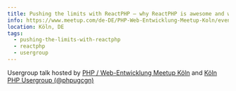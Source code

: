 ```yaml
---
title: Pushing the limits with ReactPHP – why ReactPHP is awesome and why you should care
info: https://www.meetup.com/de-DE/PHP-Web-Entwicklung-Meetup-Koln/events/242404744/
location: Köln, DE
tags:
  - pushing-the-limits-with-reactphp
  - reactphp
  - usergroup
---
```

Usergroup talk hosted by <a href="https://www.meetup.com/de-DE/PHP-Web-Entwicklung-Meetup-Koln/">PHP / Web-Entwicklung Meetup Köln</a> and <a href="https://www.meetup.com/de-DE/Koln-PHP-Usergroup/">Köln PHP Usergroup (@phpugcgn)</a>
